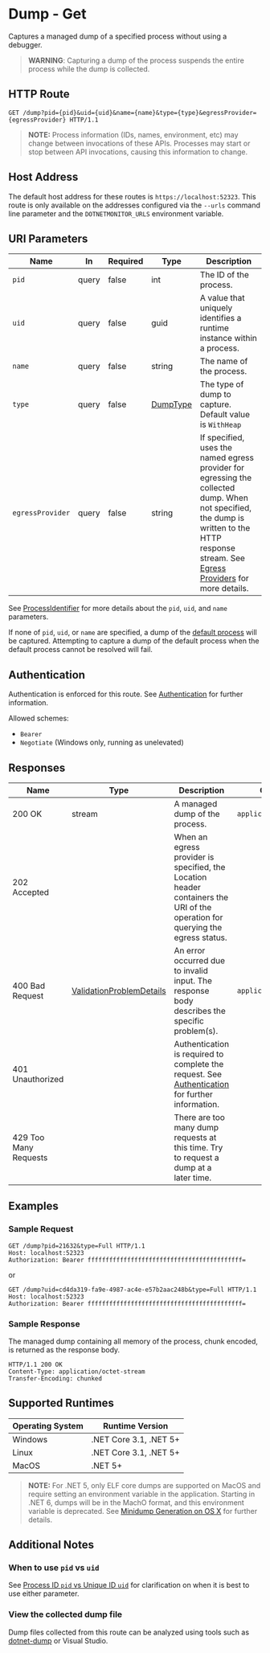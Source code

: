 
# Dump - Get

Captures a managed dump of a specified process without using a debugger.

> **WARNING**: Capturing a dump of the process suspends the entire process while the dump is collected.

## HTTP Route

```http
GET /dump?pid={pid}&uid={uid}&name={name}&type={type}&egressProvider={egressProvider} HTTP/1.1
```

> **NOTE:** Process information (IDs, names, environment, etc) may change between invocations of these APIs. Processes may start or stop between API invocations, causing this information to change.

## Host Address

The default host address for these routes is `https://localhost:52323`. This route is only available on the addresses configured via the `--urls` command line parameter and the `DOTNETMONITOR_URLS` environment variable.

## URI Parameters

| Name | In | Required | Type | Description |
|---|---|---|---|---|
| `pid` | query | false | int | The ID of the process. |
| `uid` | query | false | guid | A value that uniquely identifies a runtime instance within a process. |
| `name` | query | false | string | The name of the process. |
| `type` | query | false | [DumpType](definitions.md#dumptype) | The type of dump to capture. Default value is `WithHeap` |
| `egressProvider` | query | false | string | If specified, uses the named egress provider for egressing the collected dump. When not specified, the dump is written to the HTTP response stream. See [Egress Providers](../egress.md) for more details. |

See [ProcessIdentifier](definitions.md#processidentifier) for more details about the `pid`, `uid`, and `name` parameters.

If none of `pid`, `uid`, or `name` are specified, a dump of the [default process](defaultprocess.md) will be captured. Attempting to capture a dump of the default process when the default process cannot be resolved will fail.

## Authentication

Authentication is enforced for this route. See [Authentication](./../authentication.md) for further information.

Allowed schemes:
- `Bearer`
- `Negotiate` (Windows only, running as unelevated)

## Responses

| Name | Type | Description | Content Type |
|---|---|---|---|
| 200 OK | stream | A managed dump of the process. | `application/octet-stream` |
| 202 Accepted | | When an egress provider is specified, the Location header containers the URI of the operation for querying the egress status. | |
| 400 Bad Request | [ValidationProblemDetails](definitions.md#validationproblemdetails) | An error occurred due to invalid input. The response body describes the specific problem(s). | `application/problem+json` |
| 401 Unauthorized | | Authentication is required to complete the request. See [Authentication](./../authentication.md) for further information. | |
| 429 Too Many Requests | | There are too many dump requests at this time. Try to request a dump at a later time. | |

## Examples

### Sample Request

```http
GET /dump?pid=21632&type=Full HTTP/1.1
Host: localhost:52323
Authorization: Bearer fffffffffffffffffffffffffffffffffffffffffff=
```

or

```http
GET /dump?uid=cd4da319-fa9e-4987-ac4e-e57b2aac248b&type=Full HTTP/1.1
Host: localhost:52323
Authorization: Bearer fffffffffffffffffffffffffffffffffffffffffff=
```

### Sample Response

The managed dump containing all memory of the process, chunk encoded, is returned as the response body.

```http
HTTP/1.1 200 OK
Content-Type: application/octet-stream
Transfer-Encoding: chunked
```

## Supported Runtimes

| Operating System | Runtime Version |
|---|---|
| Windows | .NET Core 3.1, .NET 5+ |
| Linux | .NET Core 3.1, .NET 5+ |
| MacOS | .NET 5+ |

> **NOTE:** For .NET 5, only ELF core dumps are supported on MacOS and require setting an environment variable in the application. Starting in .NET 6, dumps will be in the MachO format, and this environment variable is deprecated. See [Minidump Generation on OS X](https://github.com/dotnet/runtime/blob/main/docs/design/coreclr/botr/xplat-minidump-generation.md#os-x) for further details.

## Additional Notes

### When to use `pid` vs `uid`

See [Process ID `pid` vs Unique ID `uid`](pidvsuid.md) for clarification on when it is best to use either parameter.

### View the collected dump file

Dump files collected from this route can be analyzed using tools such as [dotnet-dump](https://docs.microsoft.com/dotnet/core/diagnostics/dotnet-dump) or Visual Studio.
